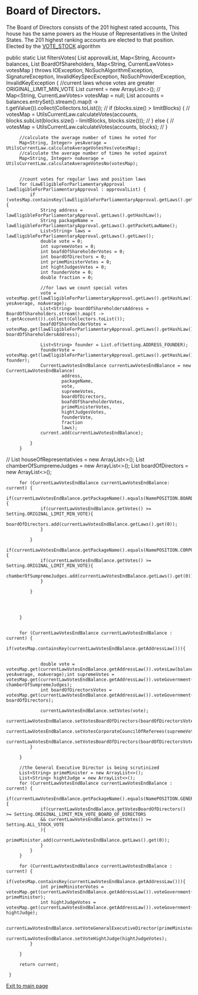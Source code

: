 # Board of Directors.
The Board of Directors consists of the 201 highest rated accounts,
This house has the same powers as the House of Representatives in the United States.
The 201 highest ranking accounts are elected to that position.
Elected by the [VOTE_STOCK](../charter/VOTE_STOCK.md) algorithm


public static List<CurrentLawVotesEndBalance> filtersVotes(
List<LawEligibleForParliamentaryApproval> approvalList,
Map<String, Account> balances,
List<Account> BoardOfShareholders,
Map<String, CurrentLawVotes> votesMap
) throws IOException, NoSuchAlgorithmException, SignatureException, InvalidKeySpecException, NoSuchProviderException, InvalidKeyException {
//current laws whose votes are greater ORIGINAL_LIMIT_MIN_VOTE
List<CurrentLawVotesEndBalance> current = new ArrayList<>();
// Map<String, CurrentLawVotes> votesMap = null;
List<Account> accounts = balances.entrySet().stream().map(t -> t.getValue()).collect(Collectors.toList());
// if (blocks.size() > limitBlocks) {
// votesMap = UtilsCurrentLaw.calculateVotes(accounts, blocks.subList(blocks.size() - limitBlocks, blocks.size()));
// } else {
// votesMap = UtilsCurrentLaw.calculateVotes(accounts, blocks);
// }



         //calculate the average number of times he voted for
         Map<String, Integer> yesAverage = UtilsCurrentLaw.calculateAverageVotesYes(votesMap);
         //calculate the average number of times he voted against
         Map<String, Integer> noAverage = UtilsCurrentLaw.calculateAverageVotesNo(votesMap);


         //count votes for regular laws and position laws
         for (LawEligibleForParliamentaryApproval lawEligibleForParliamentaryApproval : approvalList) {
             if (votesMap.containsKey(lawEligibleForParliamentaryApproval.getLaws().getHashLaw())) {
                 String address = lawEligibleForParliamentaryApproval.getLaws().getHashLaw();
                 String packageName = lawEligibleForParliamentaryApproval.getLaws().getPacketLawName();
                 List<String> laws = lawEligibleForParliamentaryApproval.getLaws().getLaws();
                 double vote = 0;
                 int supremeVotes = 0;
                 int boafdOfShareholderVotes = 0;
                 int boardOfDirectors = 0;
                 int primeMinisterVotes = 0;
                 int hightJudgesVotes = 0;
                 int founderVote = 0;
                 double fraction = 0;

                 //for laws we count special votes
                 vote = votesMap.get(lawEligibleForParliamentaryApproval.getLaws().getHashLaw()).votesLaw(balances, yesAverage, noAverage);
                 List<String> boardOfShareholdersAddress = BoardOfShareholders.stream().map(t -> t.getAccount()).collect(Collectors.toList());
                 boafdOfShareholderVotes = votesMap.get(lawEligibleForParliamentaryApproval.getLaws().getHashLaw()).voteGovernment(balances, boardOfShareholdersAddress);

                 List<String> founder = List.of(Setting.ADDRESS_FOUNDER);
                 founderVote = votesMap.get(lawEligibleForParliamentaryApproval.getLaws().getHashLaw()).voteGovernment(balances, founder);
                 CurrentLawVotesEndBalance currentLawVotesEndBalance = new CurrentLawVotesEndBalance(
                         address,
                         packageName,
                         vote,
                         supremeVotes,
                         boardOfDirectors,
                         boafdOfShareholderVotes,
                         primeMinisterVotes,
                         hightJudgesVotes,
                         founderVote,
                         fraction
                         laws);
                 current.add(currentLawVotesEndBalance);

             }
         }

// List<String> houseOfRepresentativies = new ArrayList<>();
List<String> chamberOfSumpremeJudges = new ArrayList<>();
List<String> boardOfDirectors = new ArrayList<>();

         for (CurrentLawVotesEndBalance currentLawVotesEndBalance: current) {
             if(currentLawVotesEndBalance.getPackageName().equals(NamePOSITION.BOARD_OF_DIRECTORS.toString())){
                 if(currentLawVotesEndBalance.getVotes() >= Setting.ORIGINAL_LIMIT_MIN_VOTE){
                     boardOfDirectors.add(currentLawVotesEndBalance.getLaws().get(0));
                 }

             }
             if(currentLawVotesEndBalance.getPackageName().equals(NamePOSITION.CORPORATE_COUNCIL_OF_REFEREES.toString())){
                 if(currentLawVotesEndBalance.getVotes() >= Setting.ORIGINAL_LIMIT_MIN_VOTE){
                     chamberOfSumpremeJudges.add(currentLawVotesEndBalance.getLaws().get(0));
                 }

             }




         }


         for (CurrentLawVotesEndBalance currentLawVotesEndBalance : current) {
             if(votesMap.containsKey(currentLawVotesEndBalance.getAddressLaw())){


                 double vote = votesMap.get(currentLawVotesEndBalance.getAddressLaw()).votesLaw(balances, yesAverage, noAverage);int supremeVotes = votesMap.get(currentLawVotesEndBalance.getAddressLaw()).voteGovernment(balances, chamberOfSumpremeJudges);
                 int boardOfDirectorsVotes = votesMap.get(currentLawVotesEndBalance.getAddressLaw()).voteGovernment(balances, boardOfDirectors);

                 currentLawVotesEndBalance.setVotes(vote);
                 currentLawVotesEndBalance.setVotesBoardOfDirectors(boardOfDirectorsVotes);
                 currentLawVotesEndBalance.setVotesCorporateCouncilOfReferees(supremeVotes);
                 currentLawVotesEndBalance.setVotesBoardOfDirectors(boardOfDirectorsVotes);
             }

         }

         //the General Executive Director is being scrutinized
         List<String> primeMinister = new ArrayList<>();
         List<String> hightJudge = new ArrayList<>();
         for (CurrentLawVotesEndBalance currentLawVotesEndBalance : current) {
             if(currentLawVotesEndBalance.getPackageName().equals(NamePOSITION.GENERAL_EXECUTIVE_DIRECTOR.toString())){
                 if(currentLawVotesEndBalance.getVotesBoardOfDirectors() >= Setting.ORIGINAL_LIMIT_MIN_VOTE_BOARD_OF_DIRECTORS
                 && currentLawVotesEndBalance.getVotes() >= Setting.ALL_STOCK_VOTE
                 ){
                     primeMinister.add(currentLawVotesEndBalance.getLaws().get(0));
                 }
             }
         }

         for (CurrentLawVotesEndBalance currentLawVotesEndBalance : current) {
             if(votesMap.containsKey(currentLawVotesEndBalance.getAddressLaw())){
                 int primeMinisterVotes = votesMap.get(currentLawVotesEndBalance.getAddressLaw()).voteGovernment(balances, primeMinister);
                 int hightJudgeVotes = votesMap.get(currentLawVotesEndBalance.getAddressLaw()).voteGovernment(balances, hightJudge);

                 currentLawVotesEndBalance.setVoteGeneralExecutiveDirector(primeMinisterVotes);
                 currentLawVotesEndBalance.setVoteHightJudge(hightJudgeVotes);
             }

         }

         return current;

     }
[Exit to main page](../documentation/documentationEng.md)